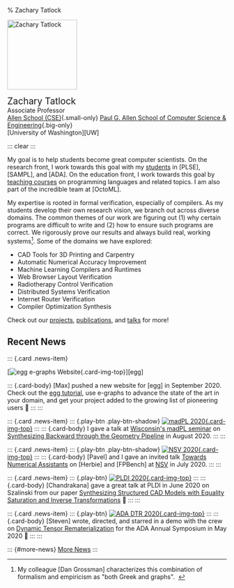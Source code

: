 % Zachary Tatlock

<img
  style='height: 10rem; margin-right: 1rem;'
  class='img-fluid rounded float-left'
  src='img/ztatlock-300x400.jpg'
  alt='Zachary Tatlock'>

<span style='font-size: 1.3rem;'>Zachary Tatlock</span> \
Associate Professor \
[Allen School (CSE)](https://www.cs.washington.edu/){.small-only}
[Paul G. Allen School of Computer Science &amp; Engineering](https://www.cs.washington.edu/){.big-only} \
[University of Washington][UW]

::: clear
:::

My goal is to help students become great computer scientists.
On the research front,
  I work towards this goal with my [students](students.html)
  in [PLSE], [SAMPL], and [ADA].
On the education front,
  I work towards this goal by [teaching courses](teaching.html)
  on programming languages and related topics.
I am also part of the incredible team at [OctoML].

My expertise is rooted in formal verification,
  especially of compilers.
As my students develop their own research vision,
  we branch out across diverse domains.
The common themes of our work are figuring out
  (1) why certain programs are difficult to write and
  (2) how to ensure such programs are correct.
We rigorously prove our results and
  always build real, working systems[^1].
Some of the domains we have explored:

- CAD Tools for 3D Printing and Carpentry
- Automatic Numerical Accuracy Improvement
- Machine Learning Compilers and Runtimes
- Web Browser Layout Verification
- Radiotherapy Control Verification
- Distributed Systems Verification
- Internet Router Verification
- Compiler Optimization Synthesis

Check out our
  [projects](projects.html),
  [publications](projects.html), and
  [talks](projects.html) for more!

[^1]: My colleague [Dan Grossman] characterizes this combination of
      formalism and empiricism as "both Greek and graphs". &nbsp;


## Recent News

::: {.card .news-item}

  [![egg e-graphs Website](thumb/2020-09-egg-website.png){.card-img-top}][egg]

::: {.card-body}
  [Max] pushed a new website for [egg] in September 2020.
  Check out the [egg tutorial](https://docs.rs/egg/*/egg/tutorials/),
  use e-graphs to advance the state of the art in your domain,
  and get your project added to the growing list of pioneering users &#x1F423;
:::
:::

::: {.card .news-item}
::: {.play-btn .play-btn-shadow}
  [![madPL 2020](thumb/2020-08-madpl.png){.card-img-top}](https://www.youtube.com/watch?v=vOUP2wT-k1U)
:::
::: {.card-body}
  I gave a talk at
  [Wisconsin's madPL seminar](https://madpl.cs.wisc.edu/pl-seminar/) on
  [Synthesizing Backward through the Geometry Pipeline](talks.html#talk-2020-08-madpl-backward-geometry-synthesis)
  in August 2020.
:::
:::

::: {.card .news-item}
::: {.play-btn .play-btn-shadow}
  [![NSV 2020](thumb/2020-07-nsv.png){.card-img-top}](https://www.youtube.com/watch?v=m_tRUSCRM1M)
:::
::: {.card-body}
  [Pavel] and I gave an invited talk
  [Towards Numerical Assistants](talks.html#talk-2020-07-nsv-herbie-fpbench)
  on [Herbie] and [FPBench] at [NSV](https://nsv2020.github.io/) in July 2020.
:::
:::

::: {.card .news-item}
::: {.play-btn}
  [![PLDI 2020](thumb/2020-06-pldi-szalinski.png){.card-img-top}](https://www.youtube.com/watch?v=2KA602M8t7c)
:::
::: {.card-body}
  [Chandrakana] gave a great talk at PLDI in June 2020 on Szalinski from our paper
  [Synthesizing Structured CAD Models with Equality Saturation and Inverse Transformations](publications.html#pub-2020-pldi-szalinski-cad-eqsat)
  &#x1F44F;
:::
:::

::: {.card .news-item}
::: {.play-btn}
  [![ADA DTR 2020](thumb/2020-05-ada-dtr-demo.png){.card-img-top}](https://www.youtube.com/watch?v=kxlbpwBJzA4)
:::
::: {.card-body}
  [Steven] wrote, directed, and starred in a demo with the crew on
  [Dynamic Tensor Rematerialization](https://arxiv.org/abs/2006.09616)
  for the ADA Annual Symposium in May 2020 &#x1F57A;
:::
:::

::: {#more-news}
  [More News](news.html#more-news)
:::
